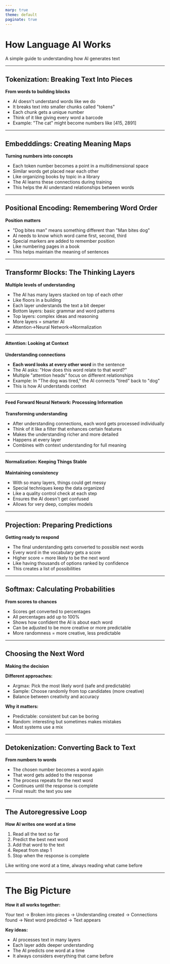 ```yaml
---
marp: true
theme: default
paginate: true
---
```


# How Language AI Works

A simple guide to understanding how AI generates text

---

## Tokenization: Breaking Text Into Pieces

**From words to building blocks** 

- AI doesn't understand words like we do
- It breaks text into smaller chunks called "tokens"
- Each chunk gets a unique number
- Think of it like giving every word a barcode
- Example: "The cat" might become numbers like [415, 2891]

---

## Embedddings: Creating Meaning Maps 

**Turning numbers into concepts**

- Each token number becomes a point in a multidimensional space
- Similar words get placed near each other
- Like organizing books by topic in a library
- The AI learns these connections during training
- This helps the AI understand relationships between words

---

## Positional Encoding: Remembering Word Order

**Position matters**

- "Dog bites man" means something different than "Man bites dog"
- AI needs to know which word came first, second, third
- Special markers are added to remember position
- Like numbering pages in a book
- This helps maintain the meaning of sentences

---

## Transformr Blocks: The Thinking Layers

**Multiple levels of understanding**

- The AI has many layers stacked on top of each other
- Like floors in a building
- Each layer understands the text a bit deeper
- Bottom layers: basic grammar and word patterns
- Top layers: complex ideas and reasoning
- More layers = smarter AI
- Attention->Neural Network->Normalization

---

#### Attention: Looking at Context

**Understanding connections**

- **Each word looks at every other word** in the sentence
- The AI asks: "How does this word relate to that word?"
- Multiple "attention heads" focus on different relationships
- Example: In "The dog was tired," the AI connects "tired" back to "dog"
- This is how AI understands context

---

#### Feed Forward Neural Network: Processing Information

**Transforming understanding**

- After understanding connections, each word gets processed individually
- Think of it like a filter that enhances certain features
- Makes the understanding richer and more detailed
- Happens at every layer
- Combines with context understanding for full meaning

---

#### Normalization: Keeping Things Stable

**Maintaining consistency**

- With so many layers, things could get messy
- Special techniques keep the data organized
- Like a quality control check at each step
- Ensures the AI doesn't get confused
- Allows for very deep, complex models

---

## Projection: Preparing Predictions

**Getting ready to respond**

- The final understanding gets converted to possible next words
- Every word in the vocabulary gets a score
- Higher score = more likely to be the next word
- Like having thousands of options ranked by confidence
- This creates a list of possibilities

---

## Softmax: Calculating Probabilities

**From scores to chances**

- Scores get converted to percentages
- All percentages add up to 100%
- Shows how confident the AI is about each word
- Can be adjusted to be more creative or more predictable
- More randomness = more creative, less predictable

---

## Choosing the Next Word

**Making the decision**

**Different approaches:**
- Argmax: Pick the most likely word (safe and predictable)
- Sample: Choose randomly from top candidates (more creative)
- Balance between creativity and accuracy

**Why it matters:**
- Predictable: consistent but can be boring
- Random: interesting but sometimes makes mistakes
- Most systems use a mix

---

## Detokenization: Converting Back to Text

**From numbers to words**

- The chosen number becomes a word again
- That word gets added to the response
- The process repeats for the next word
- Continues until the response is complete
- Final result: the text you see

---

## The Autoregressive Loop

**How AI writes one word at a time**

1. Read all the text so far
2. Predict the best next word
3. Add that word to the text
4. Repeat from step 1
5. Stop when the response is complete

Like writing one word at a time, always reading what came before

---

# The Big Picture

**How it all works together:**

Your text → Broken into pieces → Understanding created → Connections found → Next word predicted → Text appears

**Key ideas:**
- AI processes text in many layers
- Each layer adds deeper understanding
- The AI predicts one word at a time
- It always considers everything that came before
